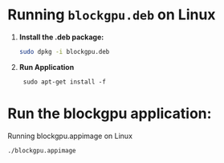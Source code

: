 # Running `blockgpu.deb` on Linux

1. **Install the .deb package:**

   ```bash
   sudo dpkg -i blockgpu.deb
   ```
2. **Run Application**
   ```
    sudo apt-get install -f
   ```

# Run the blockgpu application:
  Running blockgpu.appimage on Linux
  
  ```
  ./blockgpu.appimage
  ```
